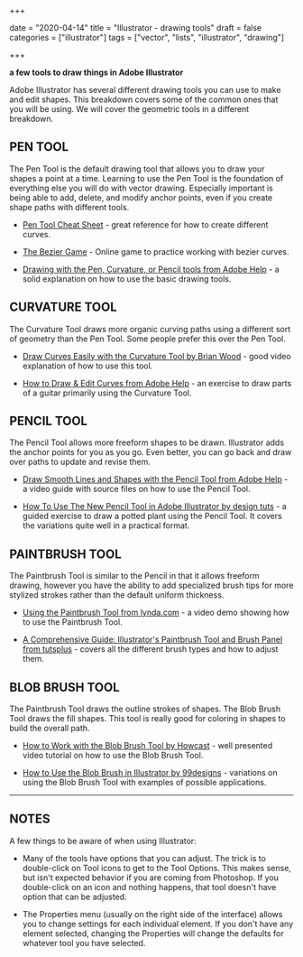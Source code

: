 +++

date = "2020-04-14"
title = "Illustrator - drawing tools"
draft = false
categories = ["illustrator"]
tags = ["vector", "lists", "illustrator", "drawing"]

+++

**a few tools to draw things in Adobe Illustrator**

<!--more-->

Adobe Illustrator has several different drawing tools you can use to make and edit shapes. This breakdown covers some of the common ones that you will be using. We will cover the geometric tools in a different breakdown. 



## PEN TOOL



The Pen Tool is the default drawing tool that allows you to draw your shapes a point at a time. Learning to use the Pen Tool is the foundation of everything else you will do with vector drawing. Especially important is being able to add, delete, and modify anchor points, even if you create shape paths with different tools.



- [Pen Tool Cheat Sheet](#) - great reference for how to create different curves.

- [The Bezier Game](https://bezier.method.ac/) - Online game to practice working with bezier curves.

- [Drawing with the Pen, Curvature, or Pencil tools from Adobe Help](https://helpx.adobe.com/illustrator/using/drawing-pen-curvature-or-pencil.html) - a solid explanation on how to use the basic drawing tools.



## CURVATURE TOOL



The Curvature Tool draws more organic curving paths using a different sort of geometry than the Pen Tool. Some people prefer this over the Pen Tool. 



- [Draw Curves Easily with the Curvature Tool by Brian Wood](https://youtu.be/NvyYvj3q1AU) - good video explanation of how to use this tool. 

- [How to Draw & Edit Curves from Adobe Help](https://helpx.adobe.com/illustrator/how-to/draw-edit-curves.html) - an exercise to draw parts of a guitar primarily using the Curvature Tool. 



## PENCIL TOOL



The Pencil Tool allows more freeform shapes to be drawn. Illustrator adds the anchor points for you as you go. Even better, you can go back and draw over paths to update and revise them. 



- [Draw Smooth Lines and Shapes with the Pencil Tool from Adobe Help](https://helpx.adobe.com/illustrator/how-to/illustrator-pencil-tool.html) - a video guide with source files on how to use the Pencil Tool.

- [How To Use The New Pencil Tool in Adobe Illustrator by design tuts](https://design.tutsplus.com/tutorials/how-to-use-the-new-pencil-tool-in-adobe-illustrator--vector-23310) - a guided exercise to draw a potted plant using the Pencil Tool. It covers the variations quite well in a practical format.





## PAINTBRUSH TOOL



The Paintbrush Tool is similar to the Pencil in that it allows freeform drawing, however you have the ability to add specialized brush tips for more stylized strokes rather than the default uniform thickness. 



- [Using the Paintbrush Tool from lynda.com](https://youtu.be/pcwuIbmXc9A) - a video demo showing how to use the Paintbrush Tool.

- [A Comprehensive Guide: Illustrator's Paintbrush Tool and Brush Panel from tutsplus](https://design.tutsplus.com/tutorials/a-comprehensive-guide-illustrators-paintbrush-tool-and-brush-panel--vector-301) - covers all the different brush types and how to adjust them. 



## BLOB BRUSH TOOL



The Paintbrush Tool draws the outline strokes of shapes. The Blob Brush Tool draws the fill shapes. This tool is really good for coloring in shapes to build the overall path. 



- [How to Work with the Blob Brush Tool by Howcast](https://youtu.be/4bhltsqSp_0) - well presented video tutorial on how to use the Blob Brush Tool. 

- [How to Use the Blob Brush in Illustrator by 99designs](https://99designs.com/blog/design-tutorials/illustrator-blob-brush/) - variations on using the Blob Brush Tool with examples of possible applications. 



---



## NOTES



A few things to be aware of when using Illustrator: 



- Many of the tools have options that you can adjust. The trick is to double-click on Tool icons to get to the Tool Options. This makes sense, but isn't expected behavior if you are coming from Photoshop. If you double-click on an icon and nothing happens, that tool doesn't have option that can be adjusted.

- The Properties menu (usually on the right side of the interface) allows you to change settings for each individual element. If you don't have any element selected, changing the Properties will change the defaults for whatever tool you have selected. 





